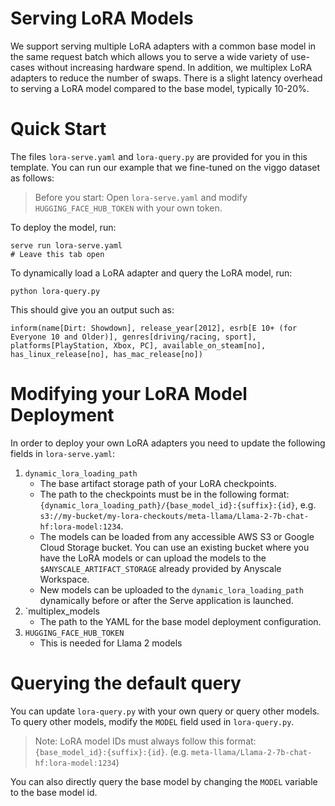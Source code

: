 # Serving LoRA Models

We support serving multiple LoRA adapters with a common base model in the same request batch which allows you to serve a wide variety of use-cases without increasing hardware spend. In addition, we multiplex LoRA adapters to reduce the number of swaps. There is a slight latency overhead to serving a LoRA model compared to the base model, typically 10-20%.

# Quick Start

The files `lora-serve.yaml` and `lora-query.py` are provided for you in this template. You can run our example that we fine-tuned on the viggo dataset as follows:

> Before you start: Open `lora-serve.yaml` and modify `HUGGING_FACE_HUB_TOKEN` with your own token.

To deploy the model, run:
```shell
serve run lora-serve.yaml
# Leave this tab open
```
To dynamically load a LoRA adapter and query the LoRA model, run:
```shell
python lora-query.py
```

This should give you an output such as:

```shell
inform(name[Dirt: Showdown], release_year[2012], esrb[E 10+ (for Everyone 10 and Older)], genres[driving/racing, sport], platforms[PlayStation, Xbox, PC], available_on_steam[no], has_linux_release[no], has_mac_release[no])
```

# Modifying your LoRA Model Deployment

In order to deploy your own LoRA adapters you need to update the following fields in `lora-serve.yaml`:

1. `dynamic_lora_loading_path`
    - The base artifact storage path of your LoRA checkpoints. 
    - The path to the checkpoints must be in the following format: `{dynamic_lora_loading_path}/{base_model_id}:{suffix}:{id}`, e.g. `s3://my-bucket/my-lora-checkouts/meta-llama/Llama-2-7b-chat-hf:lora-model:1234`. 
    - The models can be loaded from any accessible AWS S3 or Google Cloud Storage bucket. You can use an existing bucket where you have the LoRA models or can upload the models to the `$ANYSCALE_ARTIFACT_STORAGE` already provided by Anyscale Workspace. 
    - New models can be uploaded to the `dynamic_lora_loading_path` dynamically before or after the Serve application is launched.
2. `multiplex_models
    - The path to the YAML for the base model deployment configuration.
3. `HUGGING_FACE_HUB_TOKEN` 
    - This is needed for Llama 2 models


# Querying the default query

You can update `lora-query.py` with your own query or query other models. To query other models, modify the `MODEL` field used in `lora-query.py`. 

> Note: LoRA model IDs must always follow this format: `{base_model_id}:{suffix}:{id}`. (e.g. `meta-llama/Llama-2-7b-chat-hf:lora-model:1234`)

You can also directly query the base model by changing the `MODEL` variable to the base model id.